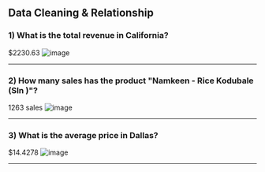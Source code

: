 ## Data Cleaning & Relationship
### 1) What is the total revenue in California?

$2230.63
![image](https://user-images.githubusercontent.com/52828894/189823926-b420fc96-62a1-46ed-a554-bb173d3269e8.png)

---

### 2) How many sales has the product "Namkeen - Rice Kodubale (Sln  )"?

1263 sales
![image](https://user-images.githubusercontent.com/52828894/189828222-559ff84b-3a68-4f2f-8315-c4ef182bc767.png)

---

### 3) What is the average price in Dallas?

$14.4278
![image](https://user-images.githubusercontent.com/52828894/189824441-0c9ad53b-7207-49a4-8622-3a77d2e2defa.png)

---
